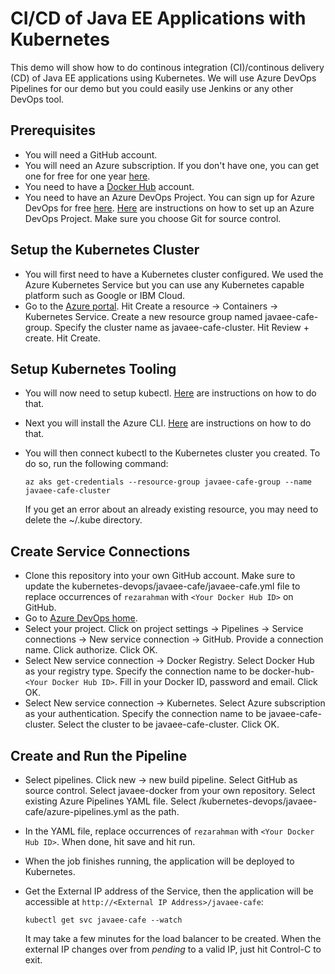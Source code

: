 # CI/CD of Java EE Applications with Kubernetes

This demo will show how to do continous integration (CI)/continous delivery (CD) of Java EE applications using Kubernetes. We will use Azure DevOps Pipelines for our demo but you could easily use Jenkins or any other DevOps tool.

## Prerequisites

- You will need a GitHub account.
- You will need an Azure subscription. If you don't have one, you can get one for free for one year [here](https://azure.microsoft.com/en-us/free).
- You need to have a [Docker Hub](https://hub.docker.com) account.
- You need to have an Azure DevOps Project. You can sign up for Azure DevOps for free [here](https://azure.microsoft.com/en-us/services/devops/). [Here](https://docs.microsoft.com/en-us/azure/devops/organizations/projects/create-project) are instructions on how to set up an Azure DevOps Project. Make sure you choose Git for source control.

## Setup the Kubernetes Cluster
* You will first need to have a Kubernetes cluster configured. We used the Azure Kubernetes Service but you can use any Kubernetes capable platform such as Google or IBM Cloud.
* Go to the [Azure portal](http://portal.azure.com). Hit Create a resource -> Containers -> Kubernetes Service. Create a new resource group named javaee-cafe-group. Specify the cluster name as javaee-cafe-cluster. Hit Review + create. Hit Create.

## Setup Kubernetes Tooling
* You will now need to setup kubectl. [Here](https://kubernetes.io/docs/tasks/tools/install-kubectl/) are instructions on how to do that.
* Next you will install the Azure CLI. [Here](https://docs.microsoft.com/en-us/cli/azure/install-azure-cli?view=azure-cli-latest) are instructions on how to do that.
* You will then connect kubectl to the Kubernetes cluster you created. To do so, run the following command:

   ```
   az aks get-credentials --resource-group javaee-cafe-group --name javaee-cafe-cluster
   ```
  If you get an error about an already existing resource, you may need to delete the ~/.kube directory.

## Create Service Connections
* Clone this repository into your own GitHub account. Make sure to update the kubernetes-devops/javaee-cafe/javaee-cafe.yml file to replace occurrences of `rezarahman` with `<Your Docker Hub ID>` on GitHub.
* Go to [Azure DevOps home](https://dev.azure.com).
* Select your project. Click on project settings -> Pipelines -> Service connections -> New service connection -> GitHub. Provide a connection name. Click authorize. Click OK.
* Select New service connection -> Docker Registry. Select Docker Hub as your registry type. Specify the connection name to be docker-hub-`<Your Docker Hub ID>`. Fill in your Docker ID, password and email. Click OK. 
* Select New service connection -> Kubernetes. Select Azure subscription as your authentication. Specify the connection name to be javaee-cafe-cluster. Select the cluster to be javaee-cafe-cluster. Click OK.

## Create and Run the Pipeline
* Select pipelines. Click new -> new build pipeline. Select GitHub as source control. Select javaee-docker from your own repository. Select existing Azure Pipelines YAML file. Select /kubernetes-devops/javaee-cafe/azure-pipelines.yml as the path. 

* In the YAML file, replace occurrences of `rezarahman` with `<Your Docker Hub ID>`. When done, hit save and hit run.
* When the job finishes running, the application will be deployed to Kubernetes.
* Get the External IP address of the Service, then the application will be accessible at `http://<External IP Address>/javaee-cafe`:
   ```
   kubectl get svc javaee-cafe --watch
   ```
  It may take a few minutes for the load balancer to be created. When the external IP changes over from *pending* to a valid IP, just hit Control-C to exit.
